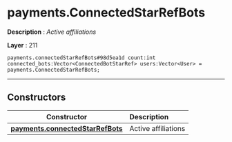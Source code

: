 # payments.ConnectedStarRefBots

**Description** : *Active affiliations*

**Layer** : 211

```tl
payments.connectedStarRefBots#98d5ea1d count:int connected_bots:Vector<ConnectedBotStarRef> users:Vector<User> = payments.ConnectedStarRefBots;
```

---

## Constructors

| Constructor | Description |
| :---: | :--- |
| [**payments.connectedStarRefBots**](constructor/payments.connectedStarRefBots) | Active affiliations |